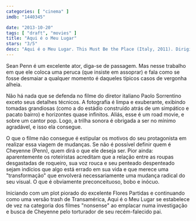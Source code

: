 ```yaml
---
categories: [ "cinema" ]
imdb: "1440345"

date: "2013-10-20"
tags: [ "draft", "movies" ]
title: "Aqui é o Meu Lugar"
stars: "3/5"
desc: "Aqui é o Meu Lugar. This Must Be the Place (Italy, 2011). Dirigido por Paolo Sorrentino. Escrito por Paolo Sorrentino, Umberto Contarello, Paolo Sorrentino. Com Sean Penn, Olwen Fouere, Judd Hirsch, Eve Hewson, Kerry Condon, Joyce Van Patten, David Byrne, Shea Whigham, Liron Levo."
---
```

Sean Penn é um excelente ator, diga-se de passagem. Mas nesse trabalho em que ele coloca uma peruca (que insiste em assoprar) e fala como se fosse desmaiar a qualquer momento é daqueles típicos casos de vergonha alheia.

Não há nada que se defenda no filme do diretor italiano Paolo Sorrentino exceto seus detalhes técnicos. A fotografia é limpa e exuberante, exibindo tomadas grandiosas (como a do estádio construído atrás de um simpático e pacato bairro) e horizontes quase infinitos. Aliás, esse é um road movie, e sobre um cantor pop. Logo, a trilha sonora é obrigada a ser no mínimo agradável, e isso ela consegue.

O que o filme não consegue é estipular os motivos do seu protagonista em realizar essa viagem de mudanças. Se não é possível definir quem é Cheyenne (Penn), quem dirá o que ele deseja ser. Pior ainda: aparentemente os roteiristas acreditam que a relação entre as roupas desgastadas de roqueiro, sua voz rouca e seu penteado despenteado sejam indícios que algo está errado em sua vida e que merece uma "transformação" que envolverá necessariamente uma mudança radical do seu visual. O que é obviamente preconceituoso, bobo e inócuo.

Iniciando com um plot piorado do excelente Flores Partidas e continuando como uma versão trash de Transamérica, Aqui é o Meu Lugar se estabelece de vez na categoria dos filmes "nonsense" ao emplacar numa investigação e busca de Cheyenne pelo torturador de seu recém-falecido pai.


